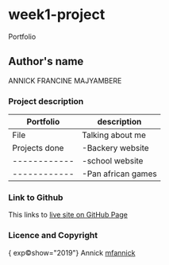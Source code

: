 # week1-project
 
Portfolio
## Author's name
 
ANNICK FRANCINE MAJYAMBERE

### Project description

 Portfolio   | description
-------------|--------------------
 File        | Talking about me
Projects done|-Backery website
|------------|-school website
|------------|-Pan african games
             

### Link to Github
 
 This links to [live site on GitHub Page](#github)

### Licence and Copyright

 { exp:copyright:show="2019"} Annick [mfannick](#github)





 
